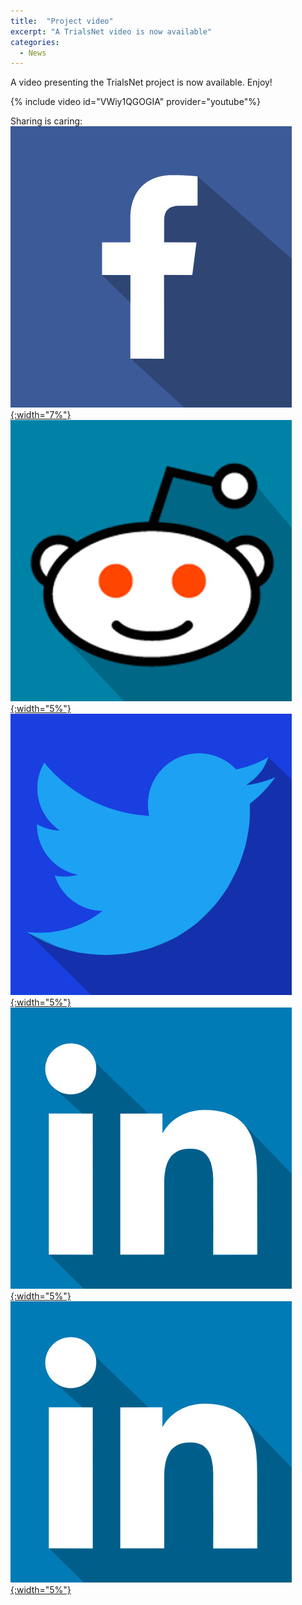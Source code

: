 ```yaml
---
title:  "Project video"
excerpt: "A TrialsNet video is now available"
categories: 
  - News
---
```


A video presenting the TrialsNet project is now available. Enjoy!

{% include video id="VWiy1QGOGIA" provider="youtube"%}

Sharing is caring:
[![Facebook](/assets/images/icons/facebook.jpg){:width="7%"}](https://www.facebook.com/sharer.php?u=https://trialsnet.eu/news/project-video/) [![Reddit](/assets/images/icons/reddit.jpg){:width="5%"}](https://reddit.com/submit?url=https://trialsnet.eu/news/project-video/&title=TrialsNet) [![Twitter](/assets/images/icons/twitter.jpg){:width="5%"}](https://twitter.com/intent/tweet?url=https://trialsnet.eu/news/project-video/&text=TrialsNet) [![Linkedin](/assets/images/icons/linkedin.jpg){:width="5%"}](https://www.linkedin.com/sharing/share-offsite/?url=https://trialsnet.eu/news/project-video/&text=TrialsNet) [![Linkedin](/assets/images/icons/linkedin.jpg){:width="5%"}](https://www.linkedin.com/sharing/share-offsite/?url=https://trialsnet.eu/news/project-video/&text=TrialsNet)
